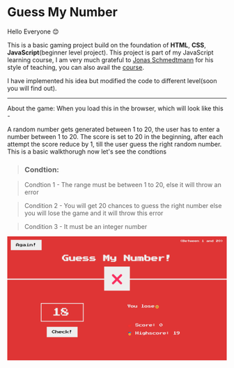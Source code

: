# Guess My Number

Hello Everyone 😊

This is a basic gaming project build on the foundation of **HTML**, **CSS**, **JavaScript**(beginner level project).
This project is part of my JavaScript learning course, I am very much grateful to [Jonas Schmedtmann](https://www.udemy.com/user/jonasschmedtmann/) for his style of teaching, you can also avail the [course](https://www.udemy.com/course/the-complete-javascript-course/).

I have implemented his idea but modified the code to different level(soon you will find out).
** *********************************************************************** **
About the game: When you load this in the browser, which will look like this -




A random number gets generated between 1 to 20, the user has to enter a number between 1 to 20. The score is set to 20 in the beginning, after each attempt the score reduce by 1, till the user guess the right random number. This is a basic walkthorugh now let's see the condtions

> ### **Condtion:**

>  Condtion 1 - The range must be between 1 to 20, else it will throw an error

> Condition 2 - You will get 20 chances to guess the right number else you will lose the game and it will throw this error

> Condition 3 - It must be an integer number

![_8_lost](imgs/_8_lost.png)


